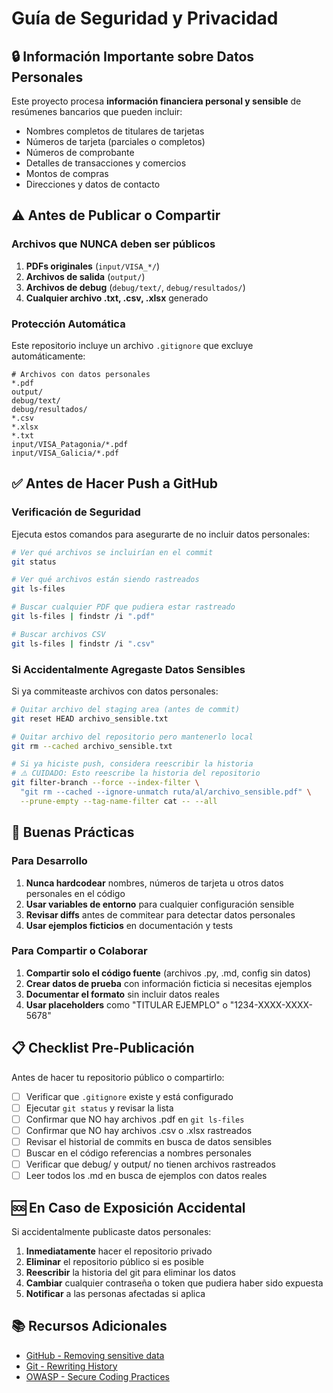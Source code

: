 # Guía de Seguridad y Privacidad

## 🔒 Información Importante sobre Datos Personales

Este proyecto procesa **información financiera personal y sensible** de resúmenes bancarios que pueden incluir:

- Nombres completos de titulares de tarjetas
- Números de tarjeta (parciales o completos)
- Números de comprobante
- Detalles de transacciones y comercios
- Montos de compras
- Direcciones y datos de contacto

## ⚠️ Antes de Publicar o Compartir

### Archivos que NUNCA deben ser públicos

1. **PDFs originales** (`input/VISA_*/`)
2. **Archivos de salida** (`output/`)
3. **Archivos de debug** (`debug/text/`, `debug/resultados/`)
4. **Cualquier archivo .txt, .csv, .xlsx** generado

### Protección Automática

Este repositorio incluye un archivo `.gitignore` que excluye automáticamente:

```gitignore
# Archivos con datos personales
*.pdf
output/
debug/text/
debug/resultados/
*.csv
*.xlsx
*.txt
input/VISA_Patagonia/*.pdf
input/VISA_Galicia/*.pdf
```

## ✅ Antes de Hacer Push a GitHub

### Verificación de Seguridad

Ejecuta estos comandos para asegurarte de no incluir datos personales:

```bash
# Ver qué archivos se incluirían en el commit
git status

# Ver qué archivos están siendo rastreados
git ls-files

# Buscar cualquier PDF que pudiera estar rastreado
git ls-files | findstr /i ".pdf"

# Buscar archivos CSV
git ls-files | findstr /i ".csv"
```

### Si Accidentalmente Agregaste Datos Sensibles

Si ya commiteaste archivos con datos personales:

```bash
# Quitar archivo del staging area (antes de commit)
git reset HEAD archivo_sensible.txt

# Quitar archivo del repositorio pero mantenerlo local
git rm --cached archivo_sensible.txt

# Si ya hiciste push, considera reescribir la historia
# ⚠️ CUIDADO: Esto reescribe la historia del repositorio
git filter-branch --force --index-filter \
  "git rm --cached --ignore-unmatch ruta/al/archivo_sensible.pdf" \
  --prune-empty --tag-name-filter cat -- --all
```

## 🔐 Buenas Prácticas

### Para Desarrollo

1. **Nunca hardcodear** nombres, números de tarjeta u otros datos personales en el código
2. **Usar variables de entorno** para cualquier configuración sensible
3. **Revisar diffs** antes de commitear para detectar datos personales
4. **Usar ejemplos ficticios** en documentación y tests

### Para Compartir o Colaborar

1. **Compartir solo el código fuente** (archivos .py, .md, config sin datos)
2. **Crear datos de prueba** con información ficticia si necesitas ejemplos
3. **Documentar el formato** sin incluir datos reales
4. **Usar placeholders** como "TITULAR EJEMPLO" o "1234-XXXX-XXXX-5678"

## 📋 Checklist Pre-Publicación

Antes de hacer tu repositorio público o compartirlo:

- [ ] Verificar que `.gitignore` existe y está configurado
- [ ] Ejecutar `git status` y revisar la lista
- [ ] Confirmar que NO hay archivos .pdf en `git ls-files`
- [ ] Confirmar que NO hay archivos .csv o .xlsx rastreados
- [ ] Revisar el historial de commits en busca de datos sensibles
- [ ] Buscar en el código referencias a nombres personales
- [ ] Verificar que debug/ y output/ no tienen archivos rastreados
- [ ] Leer todos los .md en busca de ejemplos con datos reales

## 🆘 En Caso de Exposición Accidental

Si accidentalmente publicaste datos personales:

1. **Inmediatamente** hacer el repositorio privado
2. **Eliminar** el repositorio público si es posible
3. **Reescribir** la historia del git para eliminar los datos
4. **Cambiar** cualquier contraseña o token que pudiera haber sido expuesta
5. **Notificar** a las personas afectadas si aplica

## 📚 Recursos Adicionales

- [GitHub - Removing sensitive data](https://docs.github.com/en/authentication/keeping-your-account-and-data-secure/removing-sensitive-data-from-a-repository)
- [Git - Rewriting History](https://git-scm.com/book/en/v2/Git-Tools-Rewriting-History)
- [OWASP - Secure Coding Practices](https://owasp.org/www-project-secure-coding-practices-quick-reference-guide/)

